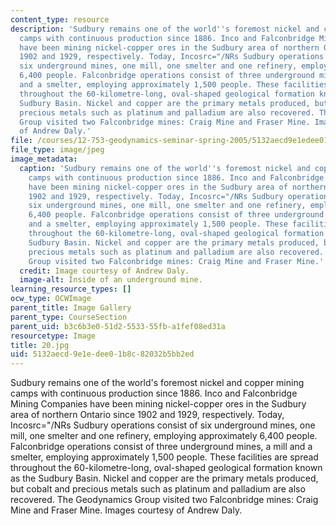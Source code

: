 ```yaml
---
content_type: resource
description: 'Sudbury remains one of the world''s foremost nickel and copper mining
  camps with continuous production since 1886. Inco and Falconbridge Mining Companies
  have been mining nickel-copper ores in the Sudbury area of northern Ontario since
  1902 and 1929, respectively. Today, Incosrc="/NRs Sudbury operations consist of
  six underground mines, one mill, one smelter and one refinery, employing approximately
  6,400 people. Falconbridge operations consist of three underground mines, a mill
  and a smelter, employing approximately 1,500 people. These facilities are spread
  throughout the 60-kilometre-long, oval-shaped geological formation known as the
  Sudbury Basin. Nickel and copper are the primary metals produced, but cobalt and
  precious metals such as platinum and palladium are also recovered. The Geodynamics
  Group visited two Falconbridge mines: Craig Mine and Fraser Mine. Images courtesy
  of Andrew Daly.'
file: /courses/12-753-geodynamics-seminar-spring-2005/5132aecd9e1edee01b8c82032b5bb2ed_20.jpg
file_type: image/jpeg
image_metadata:
  caption: 'Sudbury remains one of the world''s foremost nickel and copper mining
    camps with continuous production since 1886. Inco and Falconbridge Mining Companies
    have been mining nickel-copper ores in the Sudbury area of northern Ontario since
    1902 and 1929, respectively. Today, Incosrc="/NRs Sudbury operations consist of
    six underground mines, one mill, one smelter and one refinery, employing approximately
    6,400 people. Falconbridge operations consist of three underground mines, a mill
    and a smelter, employing approximately 1,500 people. These facilities are spread
    throughout the 60-kilometre-long, oval-shaped geological formation known as the
    Sudbury Basin. Nickel and copper are the primary metals produced, but cobalt and
    precious metals such as platinum and palladium are also recovered. The Geodynamics
    Group visited two Falconbridge mines: Craig Mine and Fraser Mine.'
  credit: Image courtesy of Andrew Daly.
  image-alt: Inside of an underground mine.
learning_resource_types: []
ocw_type: OCWImage
parent_title: Image Gallery
parent_type: CourseSection
parent_uid: b3c6b3e0-51d2-5533-55fb-a1fef08ed31a
resourcetype: Image
title: 20.jpg
uid: 5132aecd-9e1e-dee0-1b8c-82032b5bb2ed
---
```

Sudbury remains one of the world's foremost nickel and copper mining camps with continuous production since 1886. Inco and Falconbridge Mining Companies have been mining nickel-copper ores in the Sudbury area of northern Ontario since 1902 and 1929, respectively. Today, Incosrc="/NRs Sudbury operations consist of six underground mines, one mill, one smelter and one refinery, employing approximately 6,400 people. Falconbridge operations consist of three underground mines, a mill and a smelter, employing approximately 1,500 people. These facilities are spread throughout the 60-kilometre-long, oval-shaped geological formation known as the Sudbury Basin. Nickel and copper are the primary metals produced, but cobalt and precious metals such as platinum and palladium are also recovered. The Geodynamics Group visited two Falconbridge mines: Craig Mine and Fraser Mine. Images courtesy of Andrew Daly.

